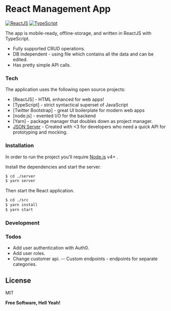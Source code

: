 # React Management App

[![ReactJS](https://reactjs.org/icons/icon-144x144.png?v=f4d46f030265b4c48a05c999b8d93791)](https://reactjs.org/) [![TypeScript](https://www.typescriptlang.org/icons/icon-144x144.png?v=e0cca9b778c3248c7434bc3c68c0e8b2)](https://www.typescriptlang.org/)

The app is mobile-ready, offline-storage, and written in ReactJS with TypeScript.

  - Fully supported CRUD operations.
  - DB independent - using file which contains all the data and can be edited.
  - Has pretty simple API calls.

### Tech

The application uses the following open source projects:

* [ReactJS] - HTML enhanced for web apps!
* [TypeScript] - strict syntactical superset of JavaScript
* [Twitter Bootstrap] - great UI boilerplate for modern web apps
* [node.js] - evented I/O for the backend
* [Yarn] - package manager that doubles down as project manager.
* [JSON Server](https://github.com/typicode/json-server) - Created with <3 for developers who need a quick API for prototyping and mocking.


### Installation

In order to run the project you'll require [Node.js](https://nodejs.org/) v4+ .

Install the dependencies and start the server.

```sh
$ cd ./server
$ yarn server
```

Then start the React application.

```sh
$ cd ./src
$ yarn install
$ yarn start
```


### Development

### Todos

 - Add user authentication with Auth0.
 - Add user roles.
 - Change customer api.
 -- Custom endpoints - endpoints for separate categories.

License
----

MIT


**Free Software, Hell Yeah!**
